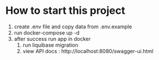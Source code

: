 # How to start this project
1. create .env file and copy data from .env.example
2. run docker-compose up -d
3. after success run app in docker
   1. run liquibase migration
   2. view API docs : http://localhost:8080/swagger-ui.html
 

